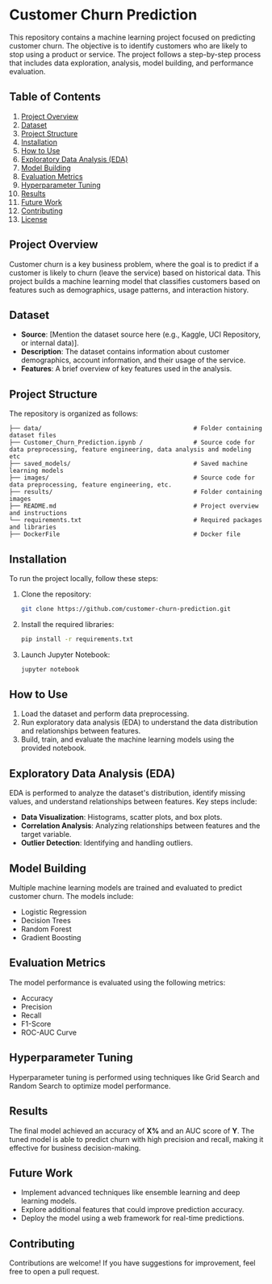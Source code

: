 # Customer Churn Prediction

This repository contains a machine learning project focused on predicting customer churn. The objective is to identify customers who are likely to stop using a product or service. The project follows a step-by-step process that includes data exploration, analysis, model building, and performance evaluation.

## Table of Contents

1. [Project Overview](#project-overview)
2. [Dataset](#dataset)
3. [Project Structure](#project-structure)
4. [Installation](#installation)
5. [How to Use](#how-to-use)
6. [Exploratory Data Analysis (EDA)](#exploratory-data-analysis-eda)
7. [Model Building](#model-building)
8. [Evaluation Metrics](#evaluation-metrics)
9. [Hyperparameter Tuning](#hyperparameter-tuning)
10. [Results](#results)
11. [Future Work](#future-work)
12. [Contributing](#contributing)
13. [License](#license)

## Project Overview

Customer churn is a key business problem, where the goal is to predict if a customer is likely to churn (leave the service) based on historical data. This project builds a machine learning model that classifies customers based on features such as demographics, usage patterns, and interaction history.

## Dataset

- **Source**: [Mention the dataset source here (e.g., Kaggle, UCI Repository, or internal data)].
- **Description**: The dataset contains information about customer demographics, account information, and their usage of the service.
- **Features**: A brief overview of key features used in the analysis.

## Project Structure

The repository is organized as follows:

```
├── data/                                          # Folder containing dataset files
├── Customer_Churn_Prediction.ipynb /              # Source code for data preprocessing, feature engineering, data analysis and modeling etc
├── saved_models/                                  # Saved machine learning models
├── images/                                        # Source code for data preprocessing, feature engineering, etc.
├── results/                                       # Folder containing images
├── README.md                                      # Project overview and instructions
└── requirements.txt                               # Required packages and libraries
├── DockerFile                                     # Docker file
```

## Installation

To run the project locally, follow these steps:

1. Clone the repository:

   ```bash
   git clone https://github.com/customer-churn-prediction.git
   ```

2. Install the required libraries:

   ```bash
   pip install -r requirements.txt
   ```

3. Launch Jupyter Notebook:

   ```bash
   jupyter notebook
   ```

## How to Use

1. Load the dataset and perform data preprocessing.
2. Run exploratory data analysis (EDA) to understand the data distribution and relationships between features.
3. Build, train, and evaluate the machine learning models using the provided notebook.

## Exploratory Data Analysis (EDA)

EDA is performed to analyze the dataset's distribution, identify missing values, and understand relationships between features. Key steps include:

- **Data Visualization**: Histograms, scatter plots, and box plots.
- **Correlation Analysis**: Analyzing relationships between features and the target variable.
- **Outlier Detection**: Identifying and handling outliers.

## Model Building

Multiple machine learning models are trained and evaluated to predict customer churn. The models include:

- Logistic Regression
- Decision Trees
- Random Forest
- Gradient Boosting

## Evaluation Metrics

The model performance is evaluated using the following metrics:

- Accuracy
- Precision
- Recall
- F1-Score
- ROC-AUC Curve

## Hyperparameter Tuning

Hyperparameter tuning is performed using techniques like Grid Search and Random Search to optimize model performance.

## Results

The final model achieved an accuracy of **X%** and an AUC score of **Y**. The tuned model is able to predict churn with high precision and recall, making it effective for business decision-making.

## Future Work

- Implement advanced techniques like ensemble learning and deep learning models.
- Explore additional features that could improve prediction accuracy.
- Deploy the model using a web framework for real-time predictions.

## Contributing

Contributions are welcome! If you have suggestions for improvement, feel free to open a pull request.

